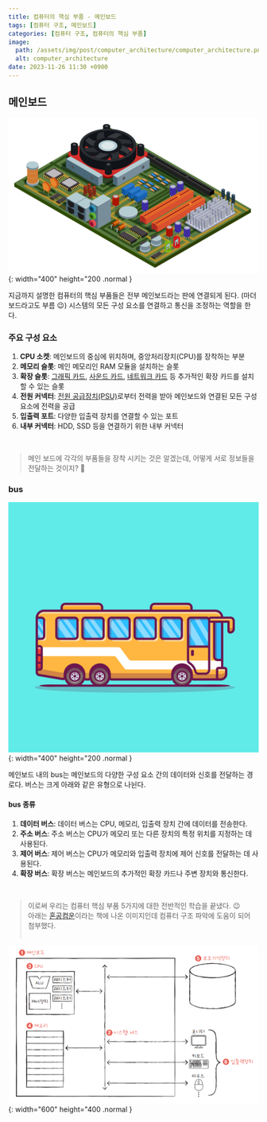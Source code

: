 ```yaml
---
title: 컴퓨터의 핵심 부품 - 메인보드
tags: [컴퓨터 구조, 메인보드]
categories: [컴퓨터 구조, 컴퓨터의 핵심 부품]
image:
  path: /assets/img/post/computer_architecture/computer_architecture.png
  alt: computer_architecture
date: 2023-11-26 11:30 +0900
---
```


## 메인보드

![main-board](/assets/img/post/computer_architecture/main-board.jpg){: width="400" height="200 .normal }

지금까지 설명한 컴퓨터의 핵심 부품들은 전부 메인보드라는 판에 연결되게 된다. (마더보드라고도 부름 😉)
시스템의 모든 구성 요소를 연결하고 통신을 조정하는 역할을 한다.

### 주요 구성 요소

1. **CPU 소켓**: 메인보드의 중심에 위치하며, 중앙처리장치(CPU)를 장착하는 부분
2. **메모리 슬롯**: 메인 메모리인 RAM 모듈을 설치하는 슬롯
3. **확장 슬롯**: [그래픽 카드](https://ko.wikipedia.org/wiki/%EA%B7%B8%EB%9E%98%ED%94%BD_%EC%B9%B4%EB%93%9C), [사운드 카드](https://ko.wikipedia.org/wiki/%EC%82%AC%EC%9A%B4%EB%93%9C_%EC%B9%B4%EB%93%9C), [네트워크 카드](https://ko.wikipedia.org/wiki/%EB%84%A4%ED%8A%B8%EC%9B%8C%ED%81%AC_%EC%9D%B8%ED%84%B0%ED%8E%98%EC%9D%B4%EC%8A%A4_%EC%BB%A8%ED%8A%B8%EB%A1%A4%EB%9F%AC) 등 추가적인 확장 카드를 설치할 수 있는 슬롯
4. **전원 커넥터**: [전원 공급장치(PSU)](<https://ko.wikipedia.org/wiki/%EC%A0%84%EC%9B%90_%EA%B3%B5%EA%B8%89_%EC%9E%A5%EC%B9%98_(%EC%BB%B4%ED%93%A8%ED%84%B0)>)로부터 전력을 받아 메인보드와 연결된 모든 구성 요소에 전력을 공급
5. **입출력 포트**: 다양한 입출력 장치를 연결할 수 있는 포트
6. **내부 커넥터**: HDD, SSD 등을 연결하기 위한 내부 커넥터

<br>

> 메인 보드에 각각의 부품들을 장착 시키는 것은 알겠는데, 어떻게 서로 정보들을 전달하는 것이지? 🧐

### bus

![bus](/assets/img/post/computer_architecture/bus.jpg){: width="400" height="200 .normal }

메인보드 내의 bus는 메인보드의 다양한 구성 요소 간의 데이터와 신호를 전달하는 경로다.
버스는 크게 아래와 같은 유형으로 나뉜다.

#### bus 종류

1. **데이터 버스**: 데이터 버스는 CPU, 메모리, 입출력 장치 간에 데이터를 전송한다.
2. **주소 버스**: 주소 버스는 CPU가 메모리 또는 다른 장치의 특정 위치를 지정하는 데 사용된다.
3. **제어 버스**: 제어 버스는 CPU가 메모리와 입출력 장치에 제어 신호를 전달하는 데 사용된다.
4. **확장 버스**: 확장 버스는 메인보드의 추가적인 확장 카드나 주변 장치와 통신한다.

<br>

> 이로써 우리는 컴퓨터 핵심 부품 5가지에 대한 전반적인 학습을 끝냈다. 😉 <br>
> 아래는 [혼공컴운](https://hongong.hanbit.co.kr/%EC%BB%B4%ED%93%A8%ED%84%B0%EC%9D%98-4%EA%B0%80%EC%A7%80-%ED%95%B5%EC%8B%AC-%EB%B6%80%ED%92%88cpu-%EB%A9%94%EB%AA%A8%EB%A6%AC-%EB%B3%B4%EC%A1%B0%EA%B8%B0%EC%96%B5%EC%9E%A5/)이라는 책에 나온 이미지인데 컴퓨터 구조 파악에 도움이 되어 첨부했다. <br><br>

![computer-core_structure](/assets/img/post/computer_architecture/computer-core_structure.png){: width="600" height="400 .normal }
